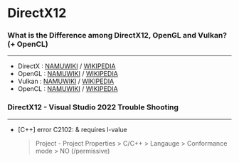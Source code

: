 # DirectX12
### What is the Difference among DirectX12, OpenGL and Vulkan? (+ OpenCL)
- - -
* DirectX : [NAMUWIKI](https://namu.wiki/w/DirectX) / [WIKIPEDIA](https://ko.wikipedia.org/wiki/DirectX)
* OpenGL : [NAMUWIKI](https://namu.wiki/w/OpenGL) / [WIKIPEDIA](https://ko.wikipedia.org/wiki/OpenGL)
* Vulkan : [NAMUWIKI](https://namu.wiki/w/Vulkan(API)) / [WIKIPEDIA](https://ko.wikipedia.org/wiki/%EB%B2%8C%EC%BB%A8_(API))
* OpenCL : [NAMUWIKI](https://namu.wiki/w/OpenCL) / [WIKIPEDIA](https://ko.wikipedia.org/wiki/OpenCL)

### DirectX12 - Visual Studio 2022 Trouble Shooting
- - -
* [C++] error C2102: & requires l-value
  > Project - Project Properties > C/C++ > Langauge > Conformance mode > NO (/permissive)
